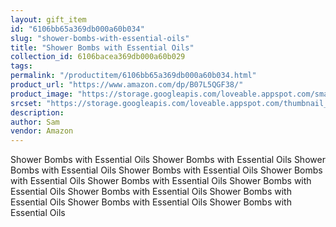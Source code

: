 ```yaml
---
layout: gift_item
id: "6106bb65a369db000a60b034"
slug: "shower-bombs-with-essential-oils"
title: "Shower Bombs with Essential Oils"
collection_id: 6106bacea369db000a60b029
tags: 
permalink: "/productitem/6106bb65a369db000a60b034.html"
product_url: "https://www.amazon.com/dp/B07L5QGF38/"
product_image: "https://storage.googleapis.com/loveable.appspot.com/small_81_D6w_Xj_a_LS_AC_SL_1500_68b2884e17/small_81_D6w_Xj_a_LS_AC_SL_1500_68b2884e17.jpg"
srcset: "https://storage.googleapis.com/loveable.appspot.com/thumbnail_81_D6w_Xj_a_LS_AC_SL_1500_68b2884e17/thumbnail_81_D6w_Xj_a_LS_AC_SL_1500_68b2884e17.jpg 156w, https://storage.googleapis.com/loveable.appspot.com/large_81_D6w_Xj_a_LS_AC_SL_1500_68b2884e17/large_81_D6w_Xj_a_LS_AC_SL_1500_68b2884e17.jpg 1000w, https://storage.googleapis.com/loveable.appspot.com/medium_81_D6w_Xj_a_LS_AC_SL_1500_68b2884e17/medium_81_D6w_Xj_a_LS_AC_SL_1500_68b2884e17.jpg 750w, https://storage.googleapis.com/loveable.appspot.com/small_81_D6w_Xj_a_LS_AC_SL_1500_68b2884e17/small_81_D6w_Xj_a_LS_AC_SL_1500_68b2884e17.jpg 500w"
description: 
author: Sam
vendor: Amazon
---
```

Shower Bombs with Essential Oils Shower Bombs with Essential Oils Shower Bombs with Essential Oils Shower Bombs with Essential Oils Shower Bombs with Essential Oils Shower Bombs with Essential Oils Shower Bombs with Essential Oils Shower Bombs with Essential Oils Shower Bombs with Essential Oils Shower Bombs with Essential Oils Shower Bombs with Essential Oils 